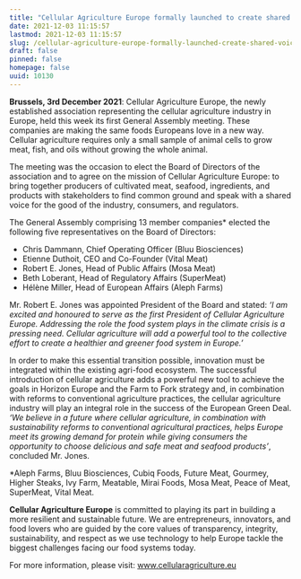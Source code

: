 ```yaml
---
title: "Cellular Agriculture Europe formally launched to create shared voice for new cultivated meat, seafood and ingredient industry"
date: 2021-12-03 11:15:57
lastmod: 2021-12-03 11:15:57
slug: /cellular-agriculture-europe-formally-launched-create-shared-voice-new-cultivated-meat
draft: false
pinned: false
homepage: false
uuid: 10130
---
```

<p><strong>Brussels, 3rd December 2021</strong>: Cellular Agriculture Europe, the newly established association representing the cellular agriculture industry in Europe, held this week its first General Assembly meeting. These companies are making the same foods Europeans love in a new way. Cellular agriculture requires only a small sample of animal cells to grow meat, fish, and oils without growing the whole animal.</p>
<p>The meeting was the occasion to elect the Board of Directors of the association and to agree on the mission of Cellular Agriculture Europe: to bring together producers of cultivated meat, seafood, ingredients, and products with stakeholders to find common ground and speak with a shared voice for the good of the industry, consumers, and regulators.</p>
<p>The General Assembly comprising 13 member companies* elected the following five representatives on the Board of Directors:</p>
<ul>
<li>Chris Dammann, Chief Operating Officer (Bluu Biosciences)</li>
<li>Etienne Duthoit, CEO and Co-Founder (Vital Meat)</li>
<li>Robert E. Jones, Head of Public Affairs (Mosa Meat)</li>
<li>Beth Loberant, Head of Regulatory Affairs (SuperMeat)</li>
<li>Hélène Miller, Head of European Affairs (Aleph Farms)</li>
</ul>
<p>Mr. Robert E. Jones was appointed President of the Board and stated: <em>‘I am excited and honoured to serve as the first President of Cellular Agriculture Europe. Addressing the role the food system plays in the climate crisis is a pressing need. Cellular agriculture will add a powerful tool to the collective effort to create a healthier and greener food system in Europe.’</em></p>
<p>In order to make this essential transition possible, innovation must be integrated within the existing agri-food ecosystem. The successful introduction of cellular agriculture adds a powerful new tool to achieve the goals in Horizon Europe and the Farm to Fork strategy and, in combination with reforms to conventional agriculture practices, the cellular agriculture industry will play an integral role in the success of the European Green Deal. <em>‘We believe in a future where cellular agriculture, in combination with sustainability reforms to conventional agricultural practices, helps Europe meet its growing demand for protein while giving consumers the opportunity to choose delicious and safe meat and seafood products’</em>, concluded Mr. Jones.</p>
<p>*Aleph Farms, Bluu Biosciences, Cubiq Foods, Future Meat, Gourmey, Higher Steaks, Ivy Farm, Meatable, Mirai Foods, Mosa Meat, Peace of Meat, SuperMeat, Vital Meat.</p>
<p><strong>Cellular Agriculture Europe</strong> is committed to playing its part in building a more resilient and sustainable future. We are entrepreneurs, innovators, and food lovers who are guided by the core values of transparency, integrity, sustainability, and respect as we use technology to help Europe tackle the biggest challenges facing our food systems today.</p>
<p>For more information, please visit: <a href="http://www.cellularagriculture.eu">www.cellularagriculture.eu</a></p>
